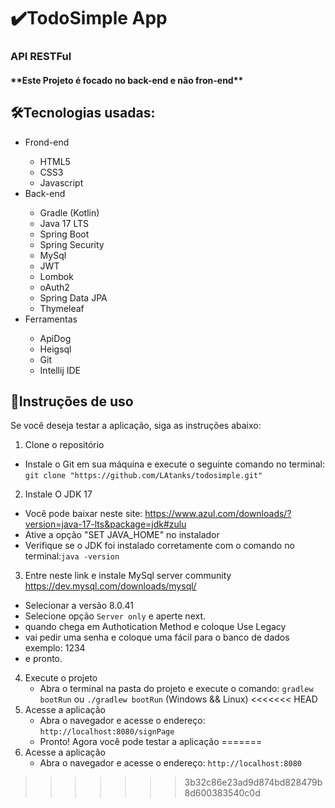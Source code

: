 # ✔️TodoSimple App
<h3>API RESTFul</h3>
<h4>**Este Projeto é focado no back-end e não fron-end**</h4>

<h2>🛠Tecnologias usadas:</h2>
<ul>
    <li>Frond-end</li>
    <ul>
        <li>HTML5</li>
        <li>CSS3</li>
        <li>Javascript</li>
    </ul>
    <li>Back-end</li>
    <ul>
        <li>Gradle (Kotlin)</li>
        <li>Java 17 LTS</li>
        <li>Spring Boot</li>
        <li>Spring Security</li>
         <li>MySql</li>
        <li>JWT</li>
        <li>Lombok</li>
        <li>oAuth2</li>
        <li>Spring Data JPA</li>
        <li>Thymeleaf</li>
    </ul>
    <li>Ferramentas</li>
        <ul>
            <li>ApiDog</li>
            <li>Heigsql</li>
            <li>Git</li>
            <li>Intellij IDE</li>
        </ul>
</ul>

## 🚀Instruções de uso

Se você deseja testar a aplicação, siga as instruções abaixo:

1. Clone o repositório
 - Instale o Git em sua máquina e execute o seguinte comando no terminal:
```git clone "https://github.com/LAtanks/todosimple.git"```
2. Instale O JDK 17
 - Você pode baixar neste site: https://www.azul.com/downloads/?version=java-17-lts&package=jdk#zulu
 - Ative a opção "SET JAVA_HOME" no instalador
 - Verifique se o JDK foi instalado corretamente com o comando no terminal:```java -version```
3. Entre neste link e instale MySql server community https://dev.mysql.com/downloads/mysql/
 - Selecionar a versão 8.0.41
 - Selecione opção ```Server only``` e aperte next.
 - quando chega em Authotication Method e coloque Use Legacy
 - vai pedir uma senha e coloque uma fácil para o banco de dados
   exemplo: 1234
 - e pronto.
4. Execute o projeto
   - Abra o terminal na pasta do projeto e execute o comando: ```gradlew bootRun``` ou ```./gradlew bootRun``` (Windows && Linux)
<<<<<<< HEAD
4. Acesse a aplicação
   - Abra o navegador e acesse o endereço: ```http://localhost:8080/signPage```
   - Pronto! Agora você pode testar a aplicação
=======
5. Acesse a aplicação
   - Abra o navegador e acesse o endereço: ```http://localhost:8080```
>>>>>>> 3b32c86e23ad9d874bd828479b8d600383540c0d
